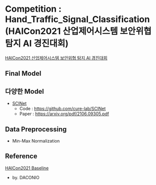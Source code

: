 # Competition : Hand_Traffic_Signal_Classification <br>(HAICon2021 산업제어시스템 보안위협 탐지 AI 경진대회)

[HAICon2021 산업제어시스템 보안위협 탐지 AI 경진대회](https://www.dacon.io/competitions/official/235757/overview/description)

## Final Model

## 다양한 Model
- [SCINet](https://www.dacon.io/competitions/official/235757/codeshare/3556)
	- Code : https://github.com/cure-lab/SCINet
	- Paper : https://arxiv.org/pdf/2106.09305.pdf

## Data Preprocessing
- Min-Max Normalization

## Reference

[HAICon2021 Baseline](https://www.dacon.io/competitions/official/235757/codeshare/3086?page=1&dtype=recent)
- by. DACONIO

